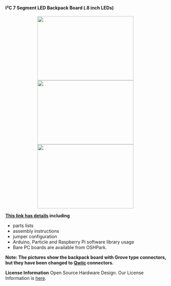 #### I²C 7 Segment LED Backpack Board (.8 inch LEDs)

<div style="text-align: center;">
<div style="display: inline-block; margin-right: 5px;">
<a href="https://www.dcity.org/dcity/wp-content/uploads/i2c-7-seg-led-dot8inch-with-seeeduino.jpg"><img src="https://www.dcity.org/dcity/wp-content/uploads/i2c-7-seg-led-dot8inch-with-seeeduino-600x400.jpg" alt="" width="300" height="200" class="alignnone size-medium wp-image-517" /></a>
</div>
<div style="display: inline-block; margin-right: 5px;">
<a href="https://www.dcity.org/dcity/wp-content/uploads/i2c-7-seg-led-dot8inch-front.jpg"><img src="https://www.dcity.org/dcity/wp-content/uploads/i2c-7-seg-led-dot8inch-front-600x400.jpg" alt="" width="300" height="200" class="alignnone size-medium wp-image-517" /></a>
</div>
<div style="display: inline-block; margin-right: 5px;">
<a href="https://www.dcity.org/dcity/wp-content/uploads/i2c-7-seg-led-dot8inch-back.jpg"><img src="https://www.dcity.org/dcity/wp-content/uploads/i2c-7-seg-led-dot8inch-back-600x400.jpg" alt="" width="300" height="200" class="alignnone size-medium wp-image-517" /></a>
</div>
</div>


**[This link has details](https://www.dcity.org/portfolio/i2c-7-segment-led-backpack-dot8inch) including**
* parts lists
* assembly instructions
* jumper configuration
* Arduino, Particle and Raspberry Pi software library usage
* Bare PC boards are available from OSHPark.

**Note: The pictures show the backpack board with Grove type connectors, but they have been changed to [Qwiic](https://www.sparkfun.com/qwiic) connectors.**

**License Information**
Open Source Hardware Design. Our License Information is [here](https://www.dcity.org/license-information/).
